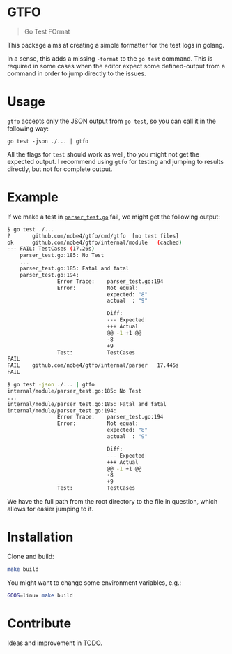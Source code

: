 GTFO
====

> Go Test FOrmat

This package aims at creating a simple formatter for the test logs in golang.

In a sense, this adds a missing `-format` to the `go test` command. This is
required in some cases when the editor expect some defined-output from a
command in order to jump directly to the issues.

# Usage

`gtfo` accepts only the JSON output from `go test`, so you can call it in the following way:

```
go test -json ./... | gtfo
```

All the flags for `test` should work as well, tho you might not get the
expected output. I recommend using `gtfo` for testing and jumping to results
directly, but not for complete output.

# Example
If we make a test in
[`parser_test.go`](./internal/parser/parser_test.go) fail, we might get the following output:

```bash
$ go test ./...
?       github.com/nobe4/gtfo/cmd/gtfo  [no test files]
ok      github.com/nobe4/gtfo/internal/module   (cached)
--- FAIL: TestCases (17.26s)
    parser_test.go:185: No Test
    ...
    parser_test.go:185: Fatal and fatal
    parser_test.go:194:
                Error Trace:    parser_test.go:194
                Error:          Not equal:
                                expected: "8"
                                actual  : "9"

                                Diff:
                                --- Expected
                                +++ Actual
                                @@ -1 +1 @@
                                -8
                                +9
                Test:           TestCases
FAIL
FAIL    github.com/nobe4/gtfo/internal/parser   17.445s
FAIL
```

```bash
$ go test -json ./... | gtfo
internal/module/parser_test.go:185: No Test
...
internal/module/parser_test.go:185: Fatal and fatal
internal/module/parser_test.go:194:
                Error Trace:    parser_test.go:194
                Error:          Not equal:
                                expected: "8"
                                actual  : "9"

                                Diff:
                                --- Expected
                                +++ Actual
                                @@ -1 +1 @@
                                -8
                                +9
                Test:           TestCases
```

We have the full path from the root directory to the file in question, which
allows for easier jumping to it.


# Installation

Clone and build:
```bash
make build
```

You might want to change some environment variables, e.g.:
```bash
GOOS=linux make build
```
# Contribute

Ideas and improvement in [TODO](./TODO.md).

